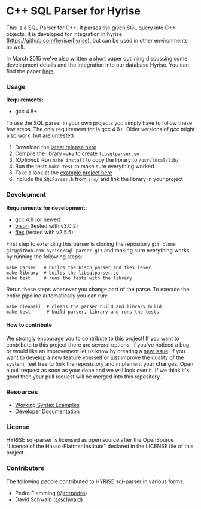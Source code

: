 C++ SQL Parser for Hyrise
=========================

This is a SQL Parser for C++. It parses the given SQL query into C++ objects.
It is developed for integration in hyrise (https://github.com/hyrise/hyrise), but can be used in other environments as well.

In March 2015 we've also written a short paper outlining discussing some development details and the integration into our database Hyrise. You can find the paper [here](http://torpedro.com/paper/HyriseSQL-03-2015.pdf).


### Usage

**Requirements:**
 * gcc 4.8+

To use the SQL parser in your own projects you simply have to follow these few steps. The only requirement for is gcc 4.8+. Older versions of gcc might also work, but are untested.

 1. Download the [latest release here](https://github.com/hyrise/sql-parser/releases)
 2. Compile the library `make` to create `libsqlparser.so`
 3. *(Optional)* Run `make install` to copy the library to `/usr/local/lib/`
 3. Run the tests `make test` to make sure everything worked
 4. Take a look at the [example project here](https://github.com/hyrise/sql-parser/tree/master/example)
 5. Include the `SQLParser.h` from `src/` and link the library in your project


### Development

**Requirements for development:**
 * gcc 4.8 (or newer)
 * [bison](https://www.gnu.org/software/bison/) (tested with v3.0.2)
 * [flex](http://flex.sourceforge.net/) (tested with v2.5.5)

First step to extending this parser is cloning the repository `git clone git@github.com:hyrise/sql-parser.git` and making sure everything works by running the following steps:

``` 
make parser   # builds the bison parser and flex lexer
make library  # builds the libsqlparser.so
make test     # runs the tests with the library
```

Rerun these steps whenever you change part of the parse. To execute the entire pipeline automatically you can run:

```
make cleanall  # cleans the parser build and library build
make test      # build parser, library and runs the tests
```


#### How to contribute

We strongly encourage you to contribute to this project! If you want to contribute to this project there are several options. If you've noticed a bug or would like an improvement let us know by creating a [new issue](https://github.com/hyrise/sql-parser/issues). If you want to develop a new feature yourself or just improve the quality of the system, feel free to fork the reposistory and implement your changes. Open a pull request as soon as your done and we will look over it. If we think it's good then your pull request will be merged into this repository.


### Resources

 * [Working Syntax Examples](docs/syntax.md)
 * [Developer Documentation](docs/dev-docs.md)


### License

HYRISE sql-parser is licensed as open source after the OpenSource "Licence of the Hasso-Plattner Institute" declared in the LICENSE file of this project.


### Contributers

The following people contributed to HYRISE sql-parser in various forms.

* Pedro Flemming ([@torpedro](https://github.com/torpedro))
* David Schwalb ([@schwald](https://github.com/schwald))
